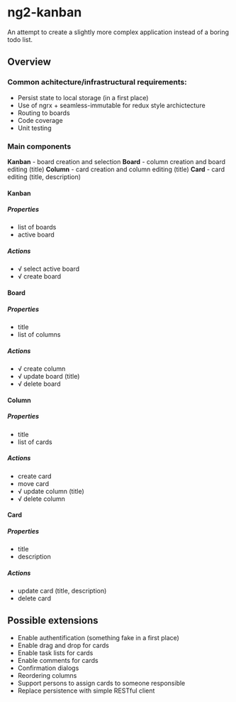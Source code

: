 # ng2-kanban

An attempt to create a slightly more complex application instead of a boring todo list.

## Overview

### Common achitecture/infrastructural requirements:
- Persist state to local storage (in a first place)
- Use of ngrx + seamless-immutable for redux style archictecture
- Routing to boards
- Code coverage
- Unit testing

### Main components

**Kanban** - board creation and selection
**Board** - column creation and board editing (title)
**Column** - card creation and column editing (title)
**Card** - card editing (title, description)

#### Kanban
##### Properties
- list of boards
- active board
##### Actions
- √ select active board
- √ create board

#### Board
##### Properties
- title
- list of columns
##### Actions
- √ create column
- √ update board (title)
- √ delete board

#### Column
##### Properties
- title
- list of cards
##### Actions
- create card
- move card
- √ update column (title)
- √ delete column

#### Card
##### Properties
- title
- description
##### Actions
- update card (title, description)
- delete card

## Possible extensions

- Enable authentification (something fake in a first place)
- Enable drag and drop for cards
- Enable task lists for cards
- Enable comments for cards
- Confirmation dialogs
- Reordering columns
- Support persons to assign cards to someone responsible
- Replace persistence with simple RESTful client
